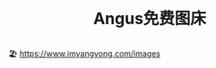 <h1 align="center" style="margin: 30px 0 35px;">Angus免费图床</h1>

🏖 https://www.imyangyong.com/images


